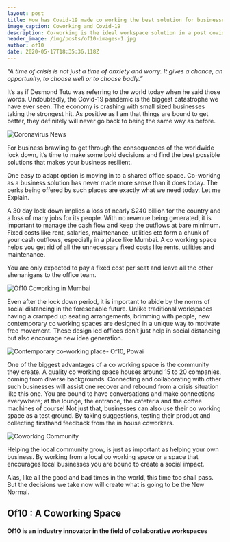 ```yaml
---
layout: post
title: How has Covid-19 made co working the best solution for businesses today
image_caption: Coworking and Covid-19
description: Co-working is the ideal workspace solution in a post covid world
header_image: /img/posts/of10-images-1.jpg
author: of10
date: 2020-05-17T18:35:36.118Z
---
```

*“A time of crisis is not just a time of anxiety and worry. It gives a chance, an opportunity, to choose well or to choose badly.”*

It’s as if Desmond Tutu was referring to the world today when he said those words. Undoubtedly, the Covid-19 pandemic is the biggest catastrophe we have ever seen. The economy is crashing with small sized businesses taking the strongest hit. As positive as I am that things are bound to get better, they definitely will never go back to being the same way as before.



![Coronavirus News](https://miro.medium.com/max/1200/1*C1UNgbOEPZLdVX48vlhyOg.jpeg "Coronavirus has permanently changed work")

For business brawling to get through the consequences of the worldwide lock down, it’s time to make some bold decisions and find the best possible solutions that makes your business resilient.

One easy to adapt option is moving in to a shared office space. Co-working as a business solution has never made more sense than it does today. The perks being offered by such places are exactly what we need today. Let me Explain.

A 30 day lock down implies a loss of nearly $240 billion for the country and a loss of many jobs for its people. With no revenue being generated, it is important to manage the cash flow and keep the outflows at bare minimum. Fixed costs like rent, salaries, maintenance, utilities etc form a chunk of your cash outflows, especially in a place like Mumbai. A co working space helps you get rid of all the unnecessary fixed costs like rents, utilities and maintenance.

You are only expected to pay a fixed cost per seat and leave all the other shenanigans to the office team.

![Of10 Coworking in Mumbai](https://miro.medium.com/max/60/1*64hC5ADv3fleVkGL2GFKiw.jpeg?q=20 "Co-working space in Mumbai")

Even after the lock down period, it is important to abide by the norms of social distancing in the foreseeable future. Unlike traditional workspaces having a cramped up seating arrangements, brimming with people, new contemporary co working spaces are designed in a unique way to motivate free movement. These design led offices don’t just help in social distancing but also encourage new idea generation.

![Contemporary co-working place- Of10, Powai](https://miro.medium.com/max/60/1*n8ZhULEACNlLtA50cpmT-A.png?q=20 "Coworking space in Powai")

One of the biggest advantages of a co working space is the community they create. A quality co working space houses around 15 to 20 companies, coming from diverse backgrounds. Connecting and collaborating with other such businesses will assist one recover and rebound from a crisis situation like this one. You are bound to have conversations and make connections everywhere; at the lounge, the entrance, the cafeteria and the coffee machines of course! Not just that, businesses can also use their co working space as a test ground. By taking suggestions, testing their product and collecting firsthand feedback from the in house coworkers.

![Coworking Community](https://miro.medium.com/max/60/1*1N5c9gY4pLIgvbSPz0GJew.jpeg?q=20 "Flexible work")

Helping the local community grow, is just as important as helping your own business. By working from a local co working space or a space that encourages local businesses you are bound to create a social impact.

Alas, like all the good and bad times in the world, this time too shall pass. But the decisions we take now will create what is going to be the New Normal.

## Of10 : A Coworking Space

#### Of10 is an industry innovator in the field of collaborative workspaces